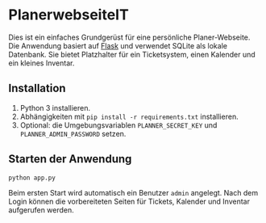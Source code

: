 # PlanerwebseiteIT

Dies ist ein einfaches Grundgerüst für eine persönliche Planer-Webseite. Die Anwendung basiert auf [Flask](https://palletsprojects.com/p/flask/) und verwendet SQLite als lokale Datenbank. Sie bietet Platzhalter für ein Ticketsystem, einen Kalender und ein kleines Inventar.

## Installation

1. Python 3 installieren.
2. Abhängigkeiten mit `pip install -r requirements.txt` installieren.
3. Optional: die Umgebungsvariablen `PLANNER_SECRET_KEY` und `PLANNER_ADMIN_PASSWORD` setzen.

## Starten der Anwendung

```
python app.py
```

Beim ersten Start wird automatisch ein Benutzer `admin` angelegt. Nach dem Login können die vorbereiteten Seiten für Tickets, Kalender und Inventar aufgerufen werden.
